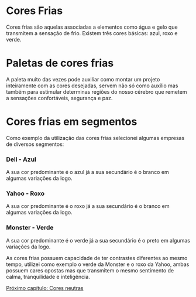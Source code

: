 # Cores Frias

Cores frias são aquelas associadas a elementos como água e gelo que transmitem a sensação de frio. Existem três cores básicas: azul, roxo e verde. 

# Paletas de cores frias


A paleta muito das vezes pode auxiliar 
como montar um projeto inteiramente com as  cores desejadas, servem não só como auxílio mas também para estimular determinas regiões do nosso cérebro que remetem a sensações confortáveis, segurança e paz.

# Cores frias em segmentos 

Como exemplo da utilização das cores frias selecionei algumas empresas de diversos segmentos: 

### Dell - Azul 

A sua cor predominante é o azul já a sua secundário é o branco em algumas variações da logo.

### Yahoo - Roxo

A sua cor predominante é o roxo já a sua secundário é o branco em algumas variações da logo.

### Monster - Verde

A sua cor predominante é o verde já a sua secundário é o preto em algumas variações da logo.

As cores frias possuem capacidade de ter contrastes diferentes ao mesmo tempo, utilizei como exemplo o verde da Monster e o roxo da Yahoo, ambas possuem cares opostas mas que transmitem o mesmo sentimento de calma, tranquilidade e inteligência.

[Próximo capítulo: Cores neutras](./10-Cores-neutras.md)